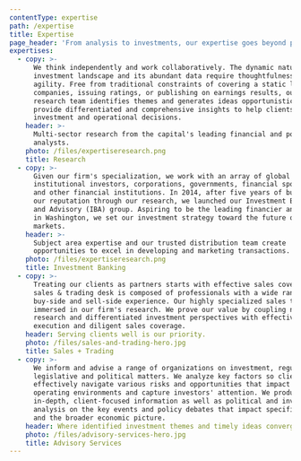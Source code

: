 ```yaml
---
contentType: expertise
path: /expertise
title: Expertise
page_header: 'From analysis to investments, our expertise goes beyond providing insights.'
expertises:
  - copy: >-
      We think independently and work collaboratively. The dynamic nature of the
      investment landscape and its abundant data require thoughtfulness and
      agility. Free from traditional constraints of covering a static list of
      companies, issuing ratings, or publishing on earnings results, our
      research team identifies themes and generates ideas opportunistically. We
      provide differentiated and comprehensive insights to help clients make key
      investment and operational decisions.
    header: >-
      Multi-sector research from the capital's leading financial and policy
      analysts.
    photo: /files/expertiseresearch.png
    title: Research
  - copy: >-
      Given our firm's specialization, we work with an array of global
      institutional investors, corporations, governments, financial sponsors,
      and other financial institutions. In 2014, after five years of building
      our reputation through our research, we launched our Investment Banking
      and Advisory (IBA) group. Aspiring to be the leading financier and advisor
      in Washington, we set our investment strategy toward the future of global
      markets.
    header: >-
      Subject area expertise and our trusted distribution team create
      opportunities to excel in developing and marketing transactions.
    photo: /files/expertiseresearch.png
    title: Investment Banking
  - copy: >-
      Treating our clients as partners starts with effective sales coverage. Our
      sales & trading desk is composed of professionals with a wide range of
      buy-side and sell-side experience. Our highly specialized sales team is
      immersed in our firm's research. We prove our value by coupling nuanced
      research and differentiated investment perspectives with effective trade
      execution and diligent sales coverage.
    header: Serving clients well is our priority.
    photo: /files/sales-and-trading-hero.jpg
    title: Sales + Trading
  - copy: >-
      We inform and advise a range of organizations on investment, regulatory,
      legislative and political matters. We analyze key factors so clients can
      effectively navigate various risks and opportunities that impact corporate
      operating environments and capture investors' attention. We produce
      in-depth, client-focused information as well as political and investment
      analysis on the key events and policy debates that impact specific sectors
      and the broader economic picture.
    header: Where identified investment themes and timely ideas converge.
    photo: /files/advisory-services-hero.jpg
    title: Advisory Services
---
```


